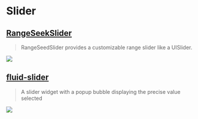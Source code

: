 Slider
==

[RangeSeekSlider](https://github.com/WorldDownTown/RangeSeekSlider)
--
> RangeSeedSlider provides a customizable range slider like a UISlider.

![](https://github.com/WorldDownTown/RangeSeekSlider/raw/master/images/demo.gif)

## [fluid-slider](https://github.com/Ramotion/fluid-slider)
> A slider widget with a popup bubble displaying the precise value selected

![](https://github.com/Ramotion/fluid-slider/raw/master/preview.gif)
